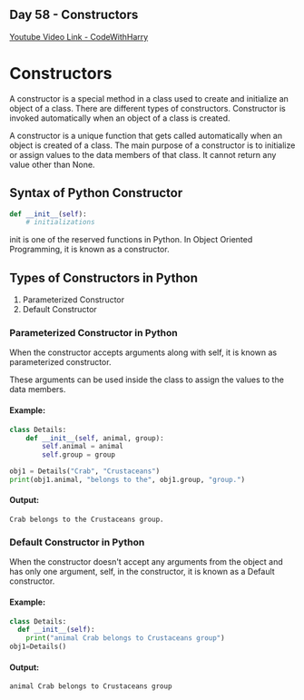 ## Day 58 - Constructors

[Youtube Video Link - CodeWithHarry](https://youtu.be/12HRkYld22c)

# Constructors

A constructor is a special method in a class used to create and initialize an object of a class. There are different types of constructors. Constructor is invoked automatically when an object of a class is created.

A constructor is a unique function that gets called automatically when an object is created of a class.
The main purpose of a constructor is to initialize or assign values to the data members of that class. It cannot return any value other than None.

## Syntax of Python Constructor

```python
def __init__(self):
	# initializations
```

init is one of the reserved functions in Python. In Object Oriented Programming, it is known as a constructor.

## Types of Constructors in Python

1. Parameterized Constructor
2. Default Constructor

### Parameterized Constructor in Python

When the constructor accepts arguments along with self, it is known as parameterized constructor.

These arguments can be used inside the class to assign the values to the data members.

#### Example:

```python
class Details:
    def __init__(self, animal, group):
        self.animal = animal
        self.group = group

obj1 = Details("Crab", "Crustaceans")
print(obj1.animal, "belongs to the", obj1.group, "group.")
```

#### Output:

```
Crab belongs to the Crustaceans group.
```

### Default Constructor in Python

When the constructor doesn't accept any arguments from the object and has only one argument, self, in the constructor, it is known as a Default constructor.

#### Example:

```python
class Details:
  def __init__(self):
    print("animal Crab belongs to Crustaceans group")
obj1=Details()
```

#### Output:

```
animal Crab belongs to Crustaceans group
```
